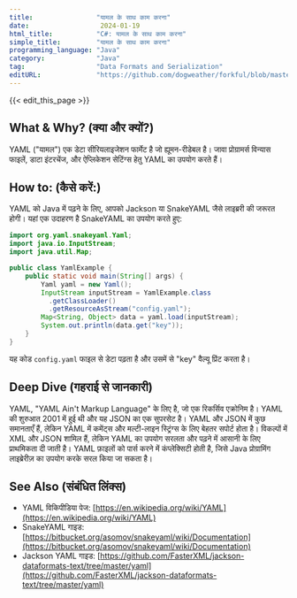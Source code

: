 ```yaml
---
title:                "यामल के साथ काम करना"
date:                  2024-01-19
html_title:           "C#: यामल के साथ काम करना"
simple_title:         "यामल के साथ काम करना"
programming_language: "Java"
category:             "Java"
tag:                  "Data Formats and Serialization"
editURL:              "https://github.com/dogweather/forkful/blob/master/content/hi/java/working-with-yaml.md"
---
```


{{< edit_this_page >}}

## What & Why? (क्या और क्यों?)
YAML ("यामल") एक डेटा सीरियलाइजेशन फार्मेट है जो ह्यूमन-रीडेबल है। जावा प्रोग्रामर्स विन्यास फाइलें, डाटा इंटरचेंज, और ऐप्लिकेशन सेटिंग्स हेतु YAML का उपयोग करते हैं।

## How to: (कैसे करें:)
YAML को Java में पढ़ने के लिए, आपको Jackson या SnakeYAML जैसे लाइब्ररी की जरूरत होगी। यहां एक उदाहरण है SnakeYAML का उपयोग करते हुए:

```java
import org.yaml.snakeyaml.Yaml;
import java.io.InputStream;
import java.util.Map;

public class YamlExample {
    public static void main(String[] args) {
        Yaml yaml = new Yaml();
        InputStream inputStream = YamlExample.class
          .getClassLoader()
          .getResourceAsStream("config.yaml");
        Map<String, Object> data = yaml.load(inputStream);
        System.out.println(data.get("key"));
    }
}
```

यह कोड `config.yaml` फाइल से डेटा पढ़ता है और उसमें से "key" वैल्यू प्रिंट करता है।

## Deep Dive (गहराई से जानकारी)
YAML, "YAML Ain't Markup Language" के लिए है, जो एक रिकर्सिव एक्रोनिम है। YAML की शुरुआत 2001 में हुई थी और यह JSON का एक सुपरसेट है। YAML और JSON में कुछ समानताएँ हैं, लेकिन YAML में कमेंट्स और मल्टी-लाइन स्ट्रिंग्स के लिए बेहतर सपोर्ट होता है। विकल्पों में XML और JSON शामिल हैं, लेकिन YAML का उपयोग सरलता और पढ़ने में आसानी के लिए प्राथमिकता दी जाती है। YAML फ़ाइलों को पार्स करने में कंप्लेक्सिटी होती है, जिसे Java प्रोग्रामिंग लाइब्रेरीज़ का उपयोग करके सरल किया जा सकता है।

## See Also (संबंधित लिंक्स)
- YAML विकिपीडिया पेज: [https://en.wikipedia.org/wiki/YAML](https://en.wikipedia.org/wiki/YAML)
- SnakeYAML गाइड: [https://bitbucket.org/asomov/snakeyaml/wiki/Documentation](https://bitbucket.org/asomov/snakeyaml/wiki/Documentation)
- Jackson YAML गाइड: [https://github.com/FasterXML/jackson-dataformats-text/tree/master/yaml](https://github.com/FasterXML/jackson-dataformats-text/tree/master/yaml)
